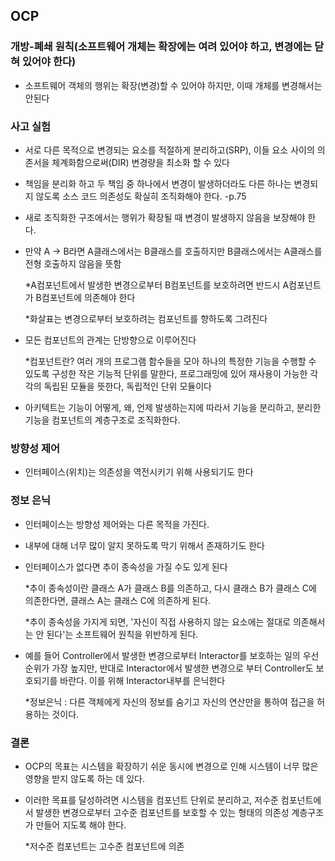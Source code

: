 ## OCP

### 개방-폐쇄 원칙(소프트웨어 개체는 확장에는 여려 있어야 하고, 변경에는 닫혀 있어야 한다)

- 소프트웨어 객체의 행위는 확장(변경)할 수 있어야 하지만, 이때 개체를 변경해서는 안된다

### 사고 실험

- 서로 다른 목적으로 변경되는 요소를 적절하게 분리하고(SRP), 이들 요소 사이의 의존서을 체계화함으로써(DIR) 변경량을 최소화 할 수 있다

- 책임을 분리화 하고 두 책임 중 하나에서 변경이 발생하더라도 다른 하나는 변경되지 않도록 소스 코드 의존성도 확실히 조직화해야 한다. -p.75

- 새로 조직화한 구조에서는 행위가 확장될 때 변경이 발생하지 않음을 보장해야 한다.

- 만약 A -> B라면 A클래스에서는 B클래스를 호출하지만 B클래스에서는 A클래스를 전형 호출하지 않음을 뜻함

  *A컴포넌트에서 발생한 변경으로부터 B컴포넌트를 보호하려면 반드시 A컴포넌트가 B컴포넌트에 의존해야 한다

  *화살표는 변경으로부터 보호하려는 컴포넌트를 향하도록 그려진다

- 모든 컴포넌트의 관계는 단방향으로 이루어진다

  *컴포넌트란? 여러 개의 프로그램 함수들을 모아 하나의 특정한 기능을 수행할 수 있도록 구성한 작은 기능적 단위를 말한다, 프로그래밍에 있어 재사용이 가능한 각각의 독립된 모듈을 뜻한다, 독립적인 단위 모듈이다

- 아키텍트는 기능이 어떻게, 왜, 언제 발생하는지에 따라서 기능을 분리하고, 분리한 기능을 컴포넌트의 계층구조로 조직화한다.

### 방향성 제어

- 인터페이스(위치)는 의존성을 역전시키기 위해 사용되기도 한다

### 정보 은닉

- 인터페이스는 방향성 제어와는 다른 목적을 가진다.

- 내부에 대해 너무 많이 알지 못하도록 막기 위해서 존재하기도 한다

- 인터페이스가 없다면 추이 종속성을 가질 수도 있게 된다

  *추이 종속성이란 클래스 A가 클래스 B를 의존하고, 다시 클래스 B가 클래스 C에 의존한다면, 클래스 A는 클래스 C에 의존하게 된다.

  *추이 종속성을 가지게 되면, '자신이 직접 사용하지 않는 요소에는 절대로 의존해서는 안 된다'는 소프트웨어 원칙을 위반하게 된다.

- 예를 들어 Controller에서 발생한 변경으로부터 Interactor를 보호하는 일의 우선순위가 가장 높지만, 반대로 Interactor에서 발생한 변경으로 부터 Controller도 보호되기를 바란다. 이를 위해 Interactor내부를 은닉한다

  *정보은닉 : 다른 객체에게 자신의 정보를 숨기고 자신의 연산만을 통하여 접근을 허용하는 것이다.

### 결론

- OCP의 목표는 시스템을 확장하기 쉬운 동시에 변경으로 인해 시스템이 너무 많은 영향을 받지 않도록 하는 데 있다.

- 이러한 목표를 달성하려면 시스템을 컴포넌트 단위로 분리하고, 저수준 컴포넌트에서 발생한 변경으로부터 고수준 컴포넌트를 보호할 수 있는 형태의 의존성 계층구조가 만들어 지도록 해야 한다.

  *저수준 컴포넌트는 고수준 컴포넌트에 의존
